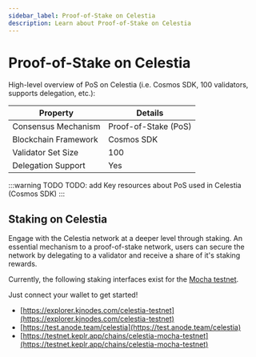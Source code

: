 ```yaml
---
sidebar_label: Proof-of-Stake on Celestia
description: Learn about Proof-of-Stake on Celestia
---
```


# Proof-of-Stake on Celestia

High-level overview of PoS on Celestia (i.e. Cosmos SDK, 100 validators,
supports delegation, etc.):

| Property | Details |
| -------- | ------- |
| Consensus Mechanism | Proof-of-Stake (PoS) |
| Blockchain Framework | Cosmos SDK |
| Validator Set Size | 100 |
| Delegation Support | Yes |

:::warning TODO
TODO: add Key resources about PoS used in Celestia (Cosmos SDK)
:::

## Staking on Celestia

Engage with the Celestia network at a deeper level through staking. An
essential mechanism to a proof-of-stake network, users can secure the
network by delegating to a validator and receive a share of it's
staking rewards.

Currently, the following staking interfaces exist for the
[Mocha testnet](../../nodes/mocha-testnet).

Just connect your wallet to get started!

- [https://explorer.kjnodes.com/celestia-testnet](https://explorer.kjnodes.com/celestia-testnet)
- [https://test.anode.team/celestia](https://test.anode.team/celestia)
- [https://testnet.keplr.app/chains/celestia-mocha-testnet](https://testnet.keplr.app/chains/celestia-mocha-testnet)
